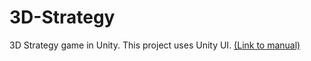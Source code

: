 # 3D-Strategy
3D Strategy game in Unity.
This project uses Unity UI.  [(Link to manual)](https://docs.unity3d.com/Packages/com.unity.ugui@1.0/manual/index.html)


